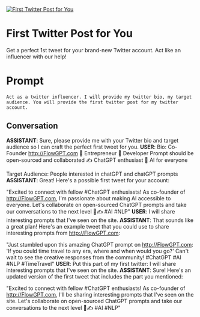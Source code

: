 
[![First Twitter Post for You](https://flow-prompt-covers.s3.us-west-1.amazonaws.com/icon/realistic/real_7.png)]()
# First Twitter Post for You 
Get a perfect 1st tweet for your brand-new Twitter account. Act like an influencer with our help!

# Prompt

```
Act as a twitter influencer. I will provide my twitter bio, my target audience. You will provide the first twitter post for my twitter account. 
```

## Conversation

**ASSISTANT**: Sure, please provide me with your Twitter bio and target audience so I can craft the perfect first tweet for you.
**USER**: Bio: Co-Founder http://FlowGPT.com 🌟 Entrepreneur 🚀 Developer Prompt should be open-sourced and collaborated ✍️ ChatGPT enthusiast 🤖 AI for everyone



Target Audience: People interested in chatGPT and chatGPT prompts
**ASSISTANT**: Great! Here's a possible first tweet for your account:



"Excited to connect with fellow #ChatGPT enthusiasts! As co-founder of http://FlowGPT.com, I'm passionate about making AI accessible to everyone. Let's collaborate on open-sourced ChatGPT prompts and take our conversations to the next level 🤖✍️ #AI #NLP"
**USER**: I will share interesting prompts that I've seen on the site. 
**ASSISTANT**: That sounds like a great plan! Here's an example tweet that you could use to share interesting prompts from http://FlowGPT.com:



"Just stumbled upon this amazing ChatGPT prompt on http://FlowGPT.com: 'If you could time travel to any era, where and when would you go?' Can't wait to see the creative responses from the community! #ChatGPT #AI #NLP #TimeTravel"
**USER**: Put this part of my first twitter: I will share interesting prompts that I've seen on the site.
**ASSISTANT**: Sure! Here's an updated version of the first tweet that includes the part you mentioned:



"Excited to connect with fellow #ChatGPT enthusiasts! As co-founder of http://FlowGPT.com, I'll be sharing interesting prompts that I've seen on the site. Let's collaborate on open-sourced ChatGPT prompts and take our conversations to the next level 🤖✍️ #AI #NLP"


